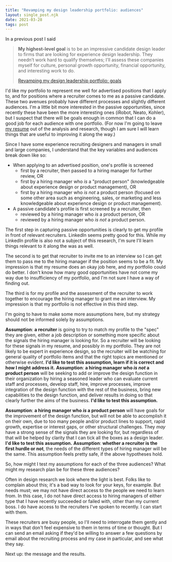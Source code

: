 ```yaml
---
title: "Revamping my design leadership portfolio: audiences"
layout: single_post.njk
date: 2021-03-28
tags: post
---
```


In a previous post I said

> **My highest-level goal** is to be an impressive candidate design leader to firms that are looking for experience design leadership. They needn’t work hard to qualify themselves; I’ll assess these companies myself for culture, personal growth opportunity, financial opportunity, and interesting work to do.
> 
> [Revamping my design leadership portfolio: goals](https://jonplummer.local/2021/02/22/revamping-my-design-leadership-portfolio-goals/)

I'd like my portfolio to represent me well for advertised positions that I apply to, and for positions where a recruiter comes to me as a passive candidate. These two avenues probably have different processes and slightly different audiences. I'm a little bit more interested in the passive opportunities, since recently these have been the more interesting ones (iRobot, Neato, Kohler), but I suspect that there will be goals enough in common that I can do a good job for each audience with one portfolio. (For now I'm going to leave [my resume](https://misc.jonplummer.com/JonPlummer.pdf) out of the analysis and research, though I am sure I will learn things that are useful to improving it along the way.)

Since I have some experience recruiting designers and managers in small and large companies, I understand that the key variables and audiences break down like so:
- When applying to an advertised position, one's profile is screened
    - first by a recruiter, then passed to a hiring manager for further review, OR
    - first by a hiring manager who _is_ a "product person" (knowledgeable about experience design or product management), OR
    - first by a hiring manager who _is not_ a product person (focused on some other area such as engineering, sales, or marketing and less knowledgeable about experience design or product management).
- A passive candidate's profile is first screened by a recruiter, then
    - reviewed by a hiring manager who _is_ a product person, OR
    - reviewed by a hiring manager who _is not_ a product person.

The first step in capturing passive opportunities is clearly to get my profile in front of relevant recruiters. LinkedIn seems pretty good for this. While my LinkedIn profile is also not a subject of this research, I'm sure I'll learn things relevant to it along the was as well.

The second is to get that recruiter to invite me to an interview so I can get them to pass me to the hiring manager if the position seems to be a fit. My impression is that my resume does an okay job here, and my portfolio could do better. I don't know how many good opportunities have not come my way due to insufficiency of my portfolio, and I'm not sure I have a way of finding out.

The third is for my profile and the assessment of the recruiter to work together to encourage the hiring manager to grant me an interview. My impression is that my portfolio is not effective in this third step.

I'm going to have to make some more assumptions here, but my strategy should not be informed solely by assumptions.

**Assumption**: **a recruiter** is going to try to match my profile to the "spec" they are given, either a job description or something more specific about the signals the hiring manager is looking for. So a recruiter will be looking for these signals in my resume, and possibly in my portfolio. They are not likely to be expert in experience design, so the recruiter will be watching for general quality of portfolio items and that the right topics are mentioned or otherwise evident. **I'd like to test this assumption, learn if it is correct and how I might address it.**
**Assumption**: **a hiring manager who _is not_ a product person** will be seeking to add or improve the design function in their organization by hiring a seasoned leader who can evaluate current staff and processes, develop staff, hire, improve processes, improve integration of the design function with the rest of the business, bring new capabilities to the design function, and deliver results in doing so that clearly further the aims of the business. **I'd like to test this assumption.**

**Assumption**: **a hiring manager who _is_ a product person** will have goals for the improvement of the design function, but will not be able to accomplish it on their own, due to too many people and/or product lines to support, rapid growth, expertise or interest gaps, or other structural challenges. They _may_ have a strong sense of the signals they are looking for, but regardless of that will be helped by clarity that I can tick all the boxes as a design leader. **I'd like to test this assumption.**
**Assumption**: **whether a recruiter is the first hurdle or not**, the needs of the different types of hiring manager will be the same. This assumption feels pretty safe, if the above hypotheses hold.

So, how might I test my assumptions for each of the three audiences? What might my research plan be for these three audiences?

Often in design research we look where the light is best. Folks like to complain about this; it's a bad way to look for your keys, for example. But needs must; we may not have direct access to the people we need to learn from. In this case, I do not have direct access to hiring managers of either type that I have recently succeeded or failed with, other than my current boss. I do have access to the recruiters I've spoken to recently. I can start with them.

These recruiters are busy people, so I'll need to interrogate them gently and in ways that don't feel expensive to them in terms of time or thought. But I can send an email asking if they'd be willing to answer a few questions by email about the recruiting process and my case in particular, and see what they say.

Next up: the message and the results.
